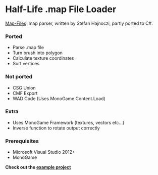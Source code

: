 # Half-Life .map File Loader

[Map-Files](https://github.com/stefanha/map-files) .map parser, written by Stefan Hajnoczi, partly ported to C#.

### Ported
* Parse .map file
* Turn brush into polygon
* Calculate texture coordinates
* Sort vertices

### Not ported
* CSG Union 
* CMF Export
* WAD Code (Uses MonoGame Content.Load<Texture2D>)

### Extra
* Uses MonoGame Framework (textures, vectors etc...)
* Inverse function to rotate output correctly

### Prerequisites
* Microsoft Visual Studio 2012+
* MonoGame 




**Check out the [example project](https://github.com/j0nat/HLMapFileLoader.Example)**
